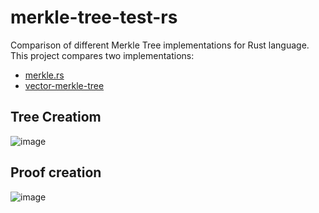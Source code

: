 # merkle-tree-test-rs
Comparison of different Merkle Tree implementations for Rust language. This project compares two implementations:
- [merkle.rs](https://github.com/SpinResearch/merkle.rs)
- [vector-merkle-tree](https://github.com/zharkomi/vector-merkle-tree)

## Tree Creatiom
![image](https://habrastorage.org/webt/xk/nf/kj/xknfkjl5aqy8oqagfzaj05p1qo4.png)

## Proof creation
![image](https://habrastorage.org/webt/py/lc/20/pylc206tjr1oraib8eynbeeatym.png)